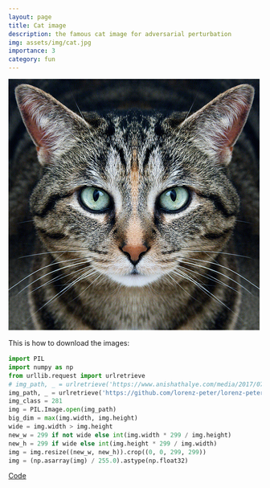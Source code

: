```yaml
---
layout: page
title: Cat image
description: the famous cat image for adversarial perturbation
img: assets/img/cat.jpg
importance: 3
category: fun
---
```


![cat](/assets/img/cat.jpg)

This is how to download the images:

```python
import PIL
import numpy as np
from urllib.request import urlretrieve
# img_path, _ = urlretrieve('https://www.anishathalye.com/media/2017/07/25/cat.jpg')
img_path, _ = urlretrieve('https://github.com/lorenz-peter/lorenz-peter.github.io/raw/master/assets/img/cat.jpg')
img_class = 281
img = PIL.Image.open(img_path)
big_dim = max(img.width, img.height)
wide = img.width > img.height
new_w = 299 if not wide else int(img.width * 299 / img.height)
new_h = 299 if wide else int(img.height * 299 / img.width)
img = img.resize((new_w, new_h)).crop((0, 0, 299, 299))
img = (np.asarray(img) / 255.0).astype(np.float32)
```

[Code](https://github.com/adverML/synthesizing_robust_adversarial)
